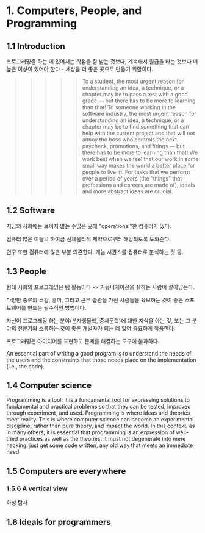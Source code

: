 # 1. Computers, People, and Programming

## 1.1 Introduction

프로그래밍을 하는 데 있어서는 학점을 잘 받는 것보다, 계속해서 월급을 타는 것보다 더 높은 이상이 있어야 한다 - 세상을 더 좋은 곳으로 만들기 위함이다.

> > > > > To a student, the most urgent reason for understanding an idea, a technique, or a chapter may be to pass a test with a good
> > > > > grade — but there has to be more to learning than that! To someone working in the software industry, the most urgent reason for
> > > > > understanding an idea, a technique, or a chapter may be to find something that can help with the current project and that will not
> > > > > annoy the boss who controls the next paycheck, promotions, and firings — but there has to be more to learning than that! We
> > > > > work best when we feel that our work in some small way makes the world a better place for people to live in. For tasks that
> > > > > we perform over a period of years (the “things” that professions and careers are made of), ideals and more abstract ideas are
> > > > > crucial.



## 1.2 Software

지금의 사회에는 보이지 않는 수많은 곳에 "operational"한 컴퓨터가 있다.

컴퓨터 많은 이들로 하여금 신체물리적 제약으로부터 해방되도록 도와준다.

연구 또한 컴퓨터에 많은 부분 의존한다. 게놈 시퀀스를 컴퓨터로 분석하는 것 등.



## 1.3 People

현대 사회의 프로그래밍은 팀 활동이다 -> 커뮤니케이션을 잘하는 사람이 살아남는다.

다양한 종류의 스킬, 흥미, 그리고 근무 습관을 가진 사람들을 확보하는 것이 좋은 소프트웨어를 만드는 필수적인 방법이다.

자신이 프로그래밍 하는 분야(분자생물학, 중세문학)에 대한 지식을 아는 것, 또는 그 분야의 전문가와 소통하는 것이 좋은 개발자가 되는 데 있어 중요하게 작용한다.

프로그래밍은 아이디어를 표현하고 문제를 해결하는 도구에 불과하다. 

An essential part of writing a good program is to understand the needs of the users and the constraints that those needs place on the implementation (i.e., the code).



## 1.4 Computer science

Programming is a tool; it is a fundamental tool for expressing solutions to fundamental and practical problems so that they
can be tested, improved through experiment, and used. Programming is where ideas and theories meet reality. This is where
computer science can become an experimental discipline, rather than pure theory, and impact the world. In this context, as in
many others, it is essential that programming is an expression of well-tried practices as well as the theories. It must not
degenerate into mere hacking: just get some code written, any old way that meets an immediate need



## 1.5 Computers are everywhere

### 1.5.6 A vertical view

화성 탐사



## 1.6 Ideals for programmers



















